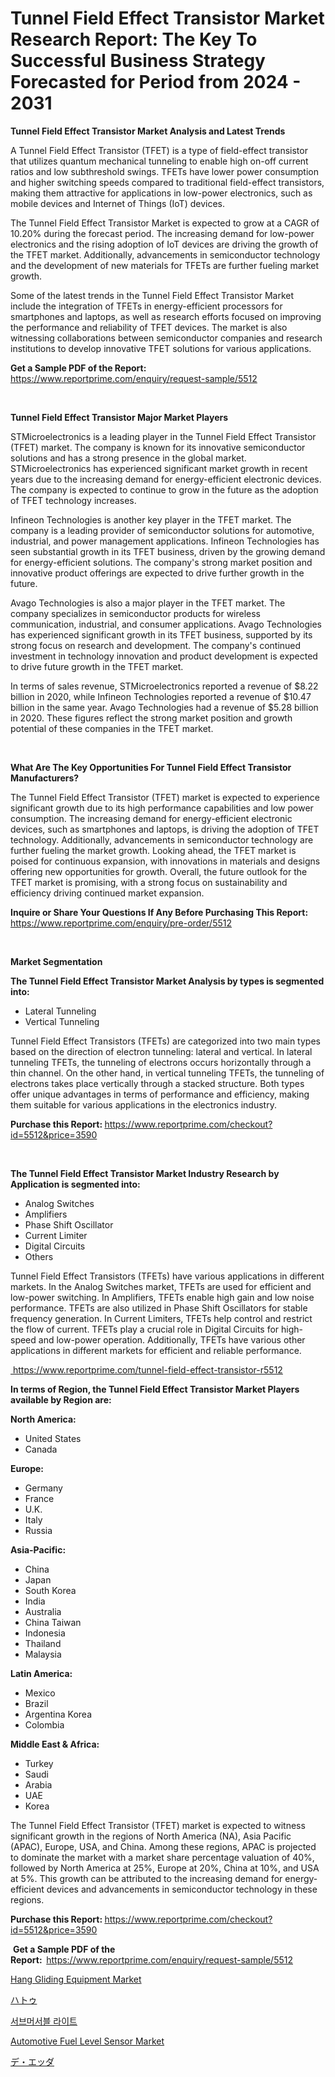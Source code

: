 <p><h1>Tunnel Field Effect Transistor Market Research Report: The Key To Successful Business Strategy Forecasted for Period from 2024 - 2031</h1></p><p><strong>Tunnel Field Effect Transistor Market Analysis and Latest Trends</strong></p>
<p><p>A Tunnel Field Effect Transistor (TFET) is a type of field-effect transistor that utilizes quantum mechanical tunneling to enable high on-off current ratios and low subthreshold swings. TFETs have lower power consumption and higher switching speeds compared to traditional field-effect transistors, making them attractive for applications in low-power electronics, such as mobile devices and Internet of Things (IoT) devices.</p><p>The Tunnel Field Effect Transistor Market is expected to grow at a CAGR of 10.20% during the forecast period. The increasing demand for low-power electronics and the rising adoption of IoT devices are driving the growth of the TFET market. Additionally, advancements in semiconductor technology and the development of new materials for TFETs are further fueling market growth.</p><p>Some of the latest trends in the Tunnel Field Effect Transistor Market include the integration of TFETs in energy-efficient processors for smartphones and laptops, as well as research efforts focused on improving the performance and reliability of TFET devices. The market is also witnessing collaborations between semiconductor companies and research institutions to develop innovative TFET solutions for various applications.</p></p>
<p><strong>Get a Sample PDF of the Report:&nbsp;</strong> <a href="https://www.reportprime.com/enquiry/request-sample/5512">https://www.reportprime.com/enquiry/request-sample/5512</a></p>
<p>&nbsp;</p>
<p><strong>Tunnel Field Effect Transistor Major Market Players</strong></p>
<p><p>STMicroelectronics is a leading player in the Tunnel Field Effect Transistor (TFET) market. The company is known for its innovative semiconductor solutions and has a strong presence in the global market. STMicroelectronics has experienced significant market growth in recent years due to the increasing demand for energy-efficient electronic devices. The company is expected to continue to grow in the future as the adoption of TFET technology increases.</p><p>Infineon Technologies is another key player in the TFET market. The company is a leading provider of semiconductor solutions for automotive, industrial, and power management applications. Infineon Technologies has seen substantial growth in its TFET business, driven by the growing demand for energy-efficient solutions. The company's strong market position and innovative product offerings are expected to drive further growth in the future.</p><p>Avago Technologies is also a major player in the TFET market. The company specializes in semiconductor products for wireless communication, industrial, and consumer applications. Avago Technologies has experienced significant growth in its TFET business, supported by its strong focus on research and development. The company's continued investment in technology innovation and product development is expected to drive future growth in the TFET market.</p><p>In terms of sales revenue, STMicroelectronics reported a revenue of $8.22 billion in 2020, while Infineon Technologies reported a revenue of $10.47 billion in the same year. Avago Technologies had a revenue of $5.28 billion in 2020. These figures reflect the strong market position and growth potential of these companies in the TFET market.</p></p>
<p>&nbsp;</p>
<p><strong>What Are The Key Opportunities For Tunnel Field Effect Transistor Manufacturers?</strong></p>
<p><p>The Tunnel Field Effect Transistor (TFET) market is expected to experience significant growth due to its high performance capabilities and low power consumption. The increasing demand for energy-efficient electronic devices, such as smartphones and laptops, is driving the adoption of TFET technology. Additionally, advancements in semiconductor technology are further fueling the market growth. Looking ahead, the TFET market is poised for continuous expansion, with innovations in materials and designs offering new opportunities for growth. Overall, the future outlook for the TFET market is promising, with a strong focus on sustainability and efficiency driving continued market expansion.</p></p>
<p><strong>Inquire or Share Your Questions If Any Before Purchasing This Report:</strong> <a href="https://www.reportprime.com/enquiry/pre-order/5512">https://www.reportprime.com/enquiry/pre-order/5512</a></p>
<p>&nbsp;</p>
<p><strong>Market Segmentation</strong></p>
<p><strong>The Tunnel Field Effect Transistor Market Analysis by types is segmented into:</strong></p>
<p><ul><li>Lateral Tunneling</li><li>Vertical Tunneling</li></ul></p>
<p><p>Tunnel Field Effect Transistors (TFETs) are categorized into two main types based on the direction of electron tunneling: lateral and vertical. In lateral tunneling TFETs, the tunneling of electrons occurs horizontally through a thin channel. On the other hand, in vertical tunneling TFETs, the tunneling of electrons takes place vertically through a stacked structure. Both types offer unique advantages in terms of performance and efficiency, making them suitable for various applications in the electronics industry.</p></p>
<p><strong>Purchase this Report:&nbsp;</strong><a href="https://www.reportprime.com/checkout?id=5512&price=3590">https://www.reportprime.com/checkout?id=5512&price=3590</a></p>
<p>&nbsp;</p>
<p><strong>The Tunnel Field Effect Transistor Market Industry Research by Application is segmented into:</strong></p>
<p><ul><li>Analog Switches</li><li>Amplifiers</li><li>Phase Shift Oscillator</li><li>Current Limiter</li><li>Digital Circuits</li><li>Others</li></ul></p>
<p><p>Tunnel Field Effect Transistors (TFETs) have various applications in different markets. In the Analog Switches market, TFETs are used for efficient and low-power switching. In Amplifiers, TFETs enable high gain and low noise performance. TFETs are also utilized in Phase Shift Oscillators for stable frequency generation. In Current Limiters, TFETs help control and restrict the flow of current. TFETs play a crucial role in Digital Circuits for high-speed and low-power operation. Additionally, TFETs have various other applications in different markets for efficient and reliable performance.</p></p>
<p><a href="https://www.reportprime.com/tunnel-field-effect-transistor-r5512">&nbsp;https://www.reportprime.com/tunnel-field-effect-transistor-r5512</a></p>
<p><strong>In terms of Region, the Tunnel Field Effect Transistor Market Players available by Region are:</strong></p>
<p>
    <p> <strong> North America: </strong>
        <ul>
            <li>United States</li>
            <li>Canada</li>
        </ul>
        </p> 
    <p> <strong> Europe: </strong>
        <ul>
            <li>Germany</li>
            <li>France</li>
            <li>U.K.</li>
            <li>Italy</li>
            <li>Russia</li>
        </ul>
        </p> 
    <p> <strong> Asia-Pacific: </strong>
        <ul>
            <li>China</li>
            <li>Japan</li>
            <li>South Korea</li>
            <li>India</li>
            <li>Australia</li>
            <li>China Taiwan</li>
            <li>Indonesia</li>
            <li>Thailand</li>
            <li>Malaysia</li>
        </ul>
        </p> 
    <p> <strong> Latin America: </strong>
        <ul>
            <li>Mexico</li>
            <li>Brazil</li>
            <li>Argentina Korea</li>
            <li>Colombia</li>
        </ul>
        </p> 
    <p> <strong> Middle East & Africa: </strong>
        <ul>
            <li>Turkey</li>
            <li>Saudi</li>
            <li>Arabia</li>
            <li>UAE</li>
            <li>Korea</li>
        </ul>
    </p>
    </p>
<p><p>The Tunnel Field Effect Transistor (TFET) market is expected to witness significant growth in the regions of North America (NA), Asia Pacific (APAC), Europe, USA, and China. Among these regions, APAC is projected to dominate the market with a market share percentage valuation of 40%, followed by North America at 25%, Europe at 20%, China at 10%, and USA at 5%. This growth can be attributed to the increasing demand for energy-efficient devices and advancements in semiconductor technology in these regions.</p></p>
<p><strong>Purchase this Report: </strong><a href="https://www.reportprime.com/checkout?id=5512&price=3590">https://www.reportprime.com/checkout?id=5512&price=3590</a></p>
<p>&nbsp;<strong>Get a Sample PDF of the Report:&nbsp;&nbsp;</strong><a href="https://www.reportprime.com/enquiry/request-sample/5512">https://www.reportprime.com/enquiry/request-sample/5512</a></p>
<p><strong></strong></p>
<p><p><a href="https://issuu.com/reportprime-2/docs/hang-gliding-equipment-market-size-2030.pptx">Hang Gliding Equipment Market</a></p><p><a href="https://github.com/ReyesKohler20231/Market-Research-Report-List-1/blob/main/247700774199.md">ハトゥ</a></p><p><a href="https://github.com/vsn7qpua81q/Market-Research-Report-List-2/blob/main/730003770748.md">서브머서블 라이트</a></p><p><a href="https://www.linkedin.com/pulse/automotive-fuel-level-sensor-market-growth-trends-covid-19-impact-74x7e">Automotive Fuel Level Sensor Market</a></p><p><a href="https://github.com/adcxff01450218/Market-Research-Report-List-2/blob/main/156448174198.md">デ・エッダ</a></p></p>